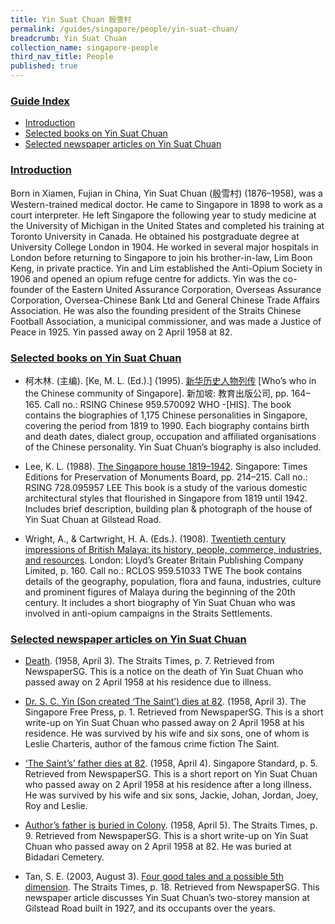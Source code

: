 ```yaml
---
title: Yin Suat Chuan 殷雪村
permalink: /guides/singapore/people/yin-suat-chuan/
breadcrumb: Yin Suat Chuan
collection_name: singapore-people
third_nav_title: People
published: true
---
```


### <u>Guide Index</u>

* [Introduction](#introduction)
* [Selected books on Yin Suat Chuan](#selected-books-on-yin-suat-chuan)
* [Selected newspaper articles on Yin Suat Chuan](#selected-newspaper-articles-on-yin-suat-chuan)

### <u>Introduction</u>

Born in Xiamen, Fujian in China, Yin Suat Chuan (殷雪村) (1876–1958), was a Western-trained medical doctor. He came to Singapore in 1898 to work as a court interpreter. He left Singapore the following year to study medicine at the University of Michigan in the United States and completed his training at Toronto University in Canada. He obtained his postgraduate degree at University College London in 1904. He worked in several major hospitals in London before returning to Singapore to join his brother-in-law, Lim Boon Keng, in private practice. Yin and Lim established the Anti-Opium Society in 1906 and opened an opium refuge centre for addicts. Yin was the co-founder of the Eastern United Assurance Corporation, Overseas Assurance Corporation, Oversea-Chinese Bank Ltd and General Chinese Trade Affairs Association. He was also the founding president of the Straits Chinese Football Association, a municipal commissioner, and was made a Justice of Peace in 1925. Yin passed away on 2 April 1958 at 82.

 


### <u>Selected books on Yin Suat Chuan</u>

* 柯木林. (主编). [Ke, M. L. (Ed.).] (1995). [新华历史人物列传](http://eservice.nlb.gov.sg/item_holding_s.aspx?bid=84500628) [Who’s who in the Chinese community of Singapore]. 新加坡: 教育出版公司, pp. 164–165.
Call no.: RSING Chinese 959.570092 WHO -\[HIS\].
The book contains the biographies of 1,175 Chinese personalities in Singapore, covering the period from 1819 to 1990. Each biography contains birth and death dates, dialect group, occupation and affiliated organisations of the Chinese personality. Yin Suat Chuan’s biography is also included.


* Lee, K. L. (1988). [The Singapore house 1819–1942](http://eservice.nlb.gov.sg/item_holding_s.aspx?bid=5087274). Singapore: Times Editions for Preservation of Monuments Board, pp. 214–215.
Call no.: RSING 728.095957 LEE
This book is a study of the various domestic architectural styles that flourished in Singapore from 1819 until 1942. Includes brief description, building plan & photograph of the house of Yin Suat Chuan at Gilstead Road.


* Wright, A., & Cartwright, H. A. (Eds.). (1908). [Twentieth century impressions of British Malaya: its history, people, commerce, industries, and resources](http://eservice.nlb.gov.sg/item_holding_s.aspx?bid=4125591). London: Lloyd’s Greater Britain Publishing Company Limited, p. 160.
Call no.: RCLOS 959.51033 TWE
The book contains details of the geography, population, flora and fauna, industries, culture and prominent figures of Malaya during the beginning of the 20th century. It includes a short biography of Yin Suat Chuan who was involved in anti-opium campaigns in the Straits Settlements.


### <u>Selected newspaper articles on Yin Suat Chuan</u>

* [Death](http://eresources.nlb.gov.sg/newspapers/Digitised/Article/straitstimes19580403-1.2.77). (1958, April 3). The Straits Times, p. 7. Retrieved from NewspaperSG.
This is a notice on the death of Yin Suat Chuan who passed away on 2 April 1958 at his residence due to illness.


* [Dr. S. C. Yin (Son created ‘The Saint’) dies at 82](http://eresources.nlb.gov.sg/newspapers/Digitised/Article/freepress19580403-1.2.5). (1958, April 3). The Singapore Free Press, p. 1. Retrieved from NewspaperSG.
This is a short write-up on Yin Suat Chuan who passed away on 2 April 1958 at his residence. He was survived by his wife and six sons, one of whom is Leslie Charteris, author of the famous crime fiction The Saint.


* [‘The Saint’s’ father dies at 82](http://eresources.nlb.gov.sg/newspapers/Digitised/Article/singaporestandard19580404-1.2.625). (1958, April 4). Singapore Standard, p. 5. Retrieved from NewspaperSG.
This is a short report on Yin Suat Chuan who passed away on 2 April 1958 at his residence after a long illness. He was survived by his wife and six sons, Jackie, Johan, Jordan, Joey, Roy and Leslie.


* [Author’s father is buried in Colony](http://eresources.nlb.gov.sg/newspapers/Digitised/Article/straitstimes19580405-1.2.113). (1958, April 5). The Straits Times, p. 9. Retrieved from NewspaperSG.
This is a short write-up on Yin Suat Chuan who passed away on 2 April 1958 at 82. He was buried at Bidadari Cemetery.


* Tan, S. E. (2003, August 3). [Four good tales and a possible 5th dimension](http://eresources.nlb.gov.sg/newspapers/Digitised/Article/straitstimes20030803-1.2.70.16). The Straits Times, p. 18. Retrieved from NewspaperSG.
This newspaper article discusses Yin Suat Chuan’s two-storey mansion at Gilstead Road built in 1927, and its occupants over the years.